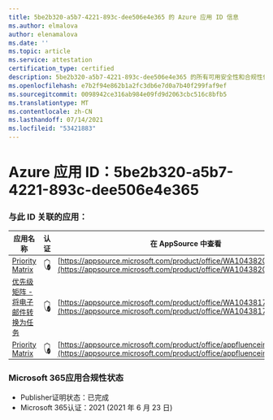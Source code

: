 ```yaml
---
title: 5be2b320-a5b7-4221-893c-dee506e4e365 的 Azure 应用 ID 信息
ms.author: elmalova
author: elenamalova
ms.date: ''
ms.topic: article
ms.service: attestation
certification_type: certified
description: 5be2b320-a5b7-4221-893c-dee506e4e365 的所有可用安全性和合规性信息。
ms.openlocfilehash: e7b2f94e862b1a2fc3db6e7d0a7b40f299faf9ef
ms.sourcegitcommit: 0098942ce316ab984e09fd9d2063cbc516c8bfb5
ms.translationtype: MT
ms.contentlocale: zh-CN
ms.lasthandoff: 07/14/2021
ms.locfileid: "53421883"
---
```

# <a name="azure-app-id-5be2b320-a5b7-4221-893c-dee506e4e365"></a>Azure 应用 ID：5be2b320-a5b7-4221-893c-dee506e4e365


### <a name="apps-associated-with-this-id"></a>与此 ID 关联的应用：
| **应用名称** | **认证** | **在 AppSource 中查看** |
|-|-|-|
| [Priority Matrix](https://docs.microsoft.com/en-us/microsoft-365-app-certification/forward/WA104382005) | <img alt="Certified application badge" src="../media/certified-badge.png" height="25" width="25" /> | [https://appsource.microsoft.com/product/office/WA104382005](https://appsource.microsoft.com/product/office/WA104382005) |
| [优先级矩阵 - 将电子邮件转换为任务](https://docs.microsoft.com/en-us/microsoft-365-app-certification/forward/WA104381735) | <img alt="Certified application badge" src="../media/certified-badge.png" height="25" width="25" /> | [https://appsource.microsoft.com/product/office/WA104381735](https://appsource.microsoft.com/product/office/WA104381735) |
| [Priority Matrix](https://docs.microsoft.com/en-us/microsoft-365-app-certification/forward/appfluenceinc.m_pm_msft) | <img alt="Certified application badge" src="../media/certified-badge.png" height="25" width="25" /> | [https://appsource.microsoft.com/product/office/appfluenceinc.m_pm_msft](https://appsource.microsoft.com/product/office/appfluenceinc.m_pm_msft) |

### <a name="microsoft-365-app-compliance-status"></a>Microsoft 365应用合规性状态
- Publisher证明状态：已完成
- Microsoft 365认证：2021 (2021 年 6 月 23 日) 
